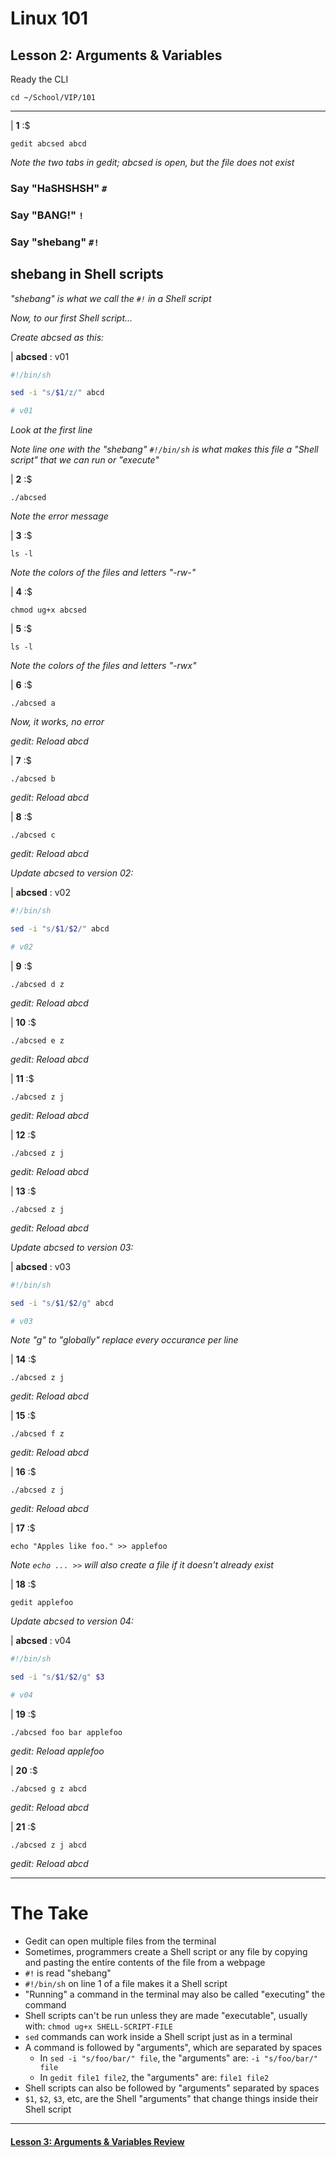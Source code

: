 # Linux 101
## Lesson 2: Arguments & Variables

Ready the CLI

```console
cd ~/School/VIP/101
```

___

| **1** :$

```console
gedit abcsed abcd
```

*Note the two tabs in gedit; abcsed is open, but the file does not exist*

### Say "HaSHSHSH" `#`

### Say "BANG!" `!`

### Say "shebang" `#!`

## shebang in Shell scripts

*"shebang" is what we call the `#!` in a Shell script*

*Now, to our first Shell script...*

*Create abcsed as this:*

| **abcsed** : v01

```sh
#!/bin/sh

sed -i "s/$1/z/" abcd

# v01
```

*Look at the first line*

*Note line one with the "shebang" `#!/bin/sh` is what makes this file a "Shell script" that we can run or "execute"*

| **2** :$

```console
./abcsed
```

*Note the error message*

| **3** :$

```console
ls -l
```

*Note the colors of the files and letters "-rw-"*

| **4** :$

```console
chmod ug+x abcsed
```

| **5** :$

```console
ls -l
```

*Note the colors of the files and letters "-rwx"*

| **6** :$

```console
./abcsed a
```

*Now, it works, no error*

*gedit: Reload abcd*

| **7** :$

```console
./abcsed b
```

*gedit: Reload abcd*

| **8** :$

```console
./abcsed c
```

*gedit: Reload abcd*

*Update abcsed to version 02:*

| **abcsed** : v02

```sh
#!/bin/sh

sed -i "s/$1/$2/" abcd

# v02
```

| **9** :$

```console
./abcsed d z
```

*gedit: Reload abcd*

| **10** :$

```console
./abcsed e z
```

*gedit: Reload abcd*

| **11** :$

```console
./abcsed z j
```

*gedit: Reload abcd*

| **12** :$

```console
./abcsed z j
```

*gedit: Reload abcd*

| **13** :$

```console
./abcsed z j
```

*gedit: Reload abcd*

*Update abcsed to version 03:*

| **abcsed** : v03

```sh
#!/bin/sh

sed -i "s/$1/$2/g" abcd

# v03
```

*Note "g" to "globally" replace every occurance per line*

| **14** :$

```console
./abcsed z j
```

*gedit: Reload abcd*

| **15** :$

```console
./abcsed f z
```

*gedit: Reload abcd*

| **16** :$

```console
./abcsed z j
```

*gedit: Reload abcd*

| **17** :$

```console
echo "Apples like foo." >> applefoo
```

*Note `echo ... >>` will also create a file if it doesn't already exist*

| **18** :$

```console
gedit applefoo
```

*Update abcsed to version 04:*

| **abcsed** : v04

```sh
#!/bin/sh

sed -i "s/$1/$2/g" $3

# v04
```

| **19** :$

```console
./abcsed foo bar applefoo
```

*gedit: Reload applefoo*

| **20** :$

```console
./abcsed g z abcd
```

*gedit: Reload abcd*

| **21** :$

```console
./abcsed z j abcd
```

*gedit: Reload abcd*

___

# The Take

- Gedit can open multiple files from the terminal
- Sometimes, programmers create a Shell script or any file by copying and pasting the entire contents of the file from a webpage
- `#!` is read "shebang"
- `#!/bin/sh` on line 1 of a file makes it a Shell script
- "Running" a command in the terminal may also be called "executing" the command
- Shell scripts can't be run unless they are made "executable", usually with: `chmod ug+x SHELL-SCRIPT-FILE`
- `sed` commands can work inside a Shell script just as in a terminal
- A command is followed by "arguments", which are separated by spaces
  - In `sed -i "s/foo/bar/" file`, the "arguments" are: `-i "s/foo/bar/" file`
  - In `gedit file1 file2`, the "arguments" are: `file1 file2`
- Shell scripts can also be followed by "arguments" separated by spaces
- `$1`, `$2`, `$3`, etc, are the Shell "arguments" that change things inside their Shell script

___

#### [Lesson 3: Arguments & Variables Review](https://github.com/inkVerb/vip/blob/master/101/Lesson-03.md)

